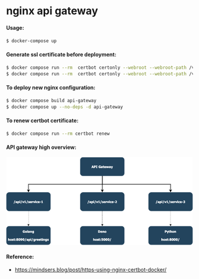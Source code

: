 # nginx api gateway

#### Usage:
```bash
$ docker-compose up
```

#### Generate ssl certificate before deployment:
```bash
$ docker compose run --rm  certbot certonly --webroot --webroot-path /var/www/certbot/ --dry-run -d mydomain.com # check the command is success.
$ docker compose run --rm  certbot certonly --webroot --webroot-path /var/www/certbot/ -d mydomain.com           # generate actual certificate.
```

#### To deploy new nginx configuration:
```bash
$ docker compose build api-gateway
$ docker compose up --no-deps -d api-gateway
```

#### To renew certbot certificate:
```bash
$ docker compose run --rm certbot renew
```

#### API gateway high overview:

![illustration](apigateway.png)

#### Reference:
- https://mindsers.blog/post/https-using-nginx-certbot-docker/
